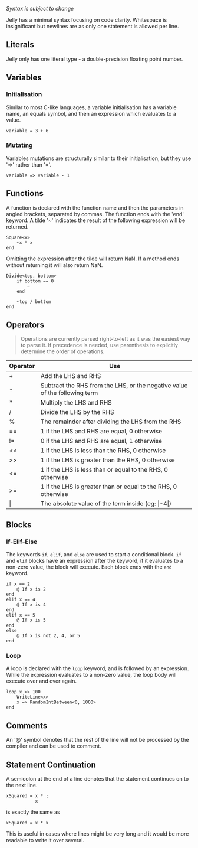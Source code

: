 *Syntax is subject to change*

Jelly has a minimal syntax focusing on code clarity. Whitespace is insignificant but newlines are as only one statement is allowed per line.

## Literals
Jelly only has one literal type - a double-precision floating point number.

## Variables
### Initialisation
Similar to most C-like languages, a variable initialisation has a variable name, an equals symbol, and then an expression which evaluates to a value.

```
variable = 3 + 6
```

### Mutating
Variables mutations are structurally similar to their initialisation, but they use '=>' rather than '='.

```
variable => variable - 1
```

## Functions
A function is declared with the function name and then the parameters in angled brackets, separated by commas. The function ends with the 'end' keyword. A tilde '~' indicates the result of the following expression will be returned.

```
Square<x>
    ~x * x
end
```

Omitting the expression after the tilde will return NaN. If a method ends without returning it will also return NaN.

```
Divide<top, bottom>
    if bottom == 0
        ~
    end
    
    ~top / bottom
end
```

## Operators
> Operations are currently parsed right-to-left as it was the easiest way to parse it. If precedence is needed, use parenthesis to explicitly determine the order of operations.

| Operator | Use                                                                        |
|----------|----------------------------------------------------------------------------|
| +        | Add the LHS and RHS                                                        |
| -        | Subtract the RHS from the LHS, or the negative value of the following term |
| *        | Multiply the LHS and RHS                                                   |
| /        | Divide the LHS by the RHS                                                  |
| %        | The remainder after dividing the LHS from the RHS                          |
| ==       | 1 if the LHS and RHS are equal, 0 otherwise                                |
| !=       | 0 if the LHS and RHS are equal, 1 otherwise                                |
| <<       | 1 if the LHS is less than the RHS, 0 otherwise                             |
| >>       | 1 if the LHS is greater than the RHS, 0 otherwise                          |
| <=       | 1 if the LHS is less than or equal to the RHS, 0 otherwise                 |
| >=       | 1 if the LHS is greater than or equal to the RHS, 0 otherwise              |
| \|       | The absolute value of the term inside (eg: \|-4\|)                         |

## Blocks
### If-Elif-Else
The keywords `if`, `elif`, and `else` are used to start a conditional block. 
`if` and `elif` blocks have an expression after the keyword, if it evaluates to a non-zero value, the block will execute.
Each block ends with the `end` keyword.

```
if x == 2
	@ If x is 2
end
elif x == 4
	@ If x is 4
end
elif x == 5
	@ If x is 5
end
else
	@ If x is not 2, 4, or 5
end
```

### Loop
A loop is declared with the `loop` keyword, and is followed by an expression.
While the expression evaluates to a non-zero value, the loop body will execute over and over again.

```
loop x >> 100
	WriteLine<x>
	x => RandomIntBetween<0, 1000>
end
```

## Comments
An '@' symbol denotes that the rest of the line will not be processed by the compiler and can be used to comment.

## Statement Continuation
A semicolon at the end of a line denotes that the statement continues on to the next line.

```
xSquared = x * ;
           x
```

is exactly the same as

```
xSquared = x * x
```

This is useful in cases where lines might be very long and it would be more readable to write it over several.
